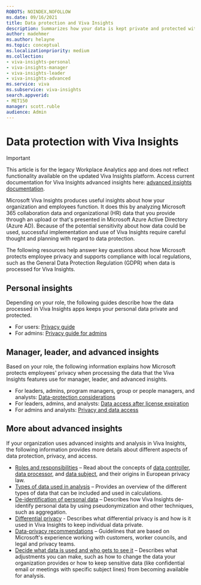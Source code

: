 ```yaml
---
ROBOTS: NOINDEX,NOFOLLOW
ms.date: 09/16/2021
title: Data protection and Viva Insights
description: Summarizes how your data is kept private and protected within Microsoft Viva Insights
author: madehmer
ms.author: helayne
ms.topic: conceptual
ms.localizationpriority: medium 
ms.collection: 
- viva-insights-personal
- viva-insights-manager
- viva-insights-leader 
- viva-insights-advanced
ms.service: viva 
ms.subservice: viva-insights 
search.appverid: 
- MET150 
manager: scott.ruble
audience: Admin
---
```


# Data protection with Viva Insights


>[!Important]
>This article is for the legacy Workplace Analytics app and does not reflect functionality available on the updated Viva Insights platform. Access current documentation for Viva Insights advanced insights here: [advanced insights documentation](../advanced/introduction-to-advanced-insights.md).

Microsoft Viva Insights produces useful insights about how your organization and employees function. It does this by analyzing Microsoft 365 collaboration data and organizational (HR) data that you provide through an upload or that's presented in Microsoft Azure Active Directory (Azure AD). Because of the potential sensitivity about how data could be used, successful implementation and use of Viva Insights require careful thought and planning with regard to data protection.

The following resources help answer key questions about how Microsoft protects employee privacy and supports compliance with local regulations, such as the General Data Protection Regulation (GDPR) when data is processed for Viva Insights.

## Personal insights

Depending on your role, the following guides describe how the data processed in Viva Insights apps keeps your personal data private and protected.

* For users: [Privacy guide](../personal/overview/privacy-guide-users.md)
* For admins: [Privacy guide for admins](../personal/overview/privacy-guide-admins.md)

## Manager, leader, and advanced insights

Based on your role, the following information explains how Microsoft protects employees' privacy when processing the data that the Viva Insights features use for manager, leader, and advanced insights.

* For leaders, admins, program managers, group or people managers, and analysts: [Data-protection considerations](/viva/insights/privacy/data-protection-considerations?toc=/viva/insights/use/toc.json&bc=/viva/insights/breadcrumb/toc.json)
* For leaders, admins, and analysts: [Data access after license expiration](/viva/insights/privacy/license-expiration?toc=/viva/insights/use/toc.json&bc=/viva/insights/breadcrumb/toc.json)
* For admins and analysts: [Privacy and data access](/viva/insights/privacy/privacy-and-data-access?toc=/viva/insights/use/toc.json&bc=/viva/insights/breadcrumb/toc.json)

## More about advanced insights

If your organization uses advanced insights and analysis in Viva Insights, the following information provides more details about different aspects of data protection, privacy, and access.

* [Roles and responsibilities](/viva/insights/privacy/data-protection-considerations?toc=/viva/insights/use/toc.json&bc=/viva/insights/breadcrumb/toc.json#roles-and-responsibilities) &ndash; Read about the concepts of [data controller](/viva/insights/privacy/data-protection-considerations?toc=/viva/insights/use/toc.json&bc=/viva/insights/breadcrumb/toc.json#data-controller), [data processor](/viva/insights/privacy/data-protection-considerations?toc=/viva/insights/use/toc.json&bc=/viva/insights/breadcrumb/toc.json#data-processor), and [data subject](/viva/insights/privacy/data-protection-considerations?toc=/viva/insights/use/toc.json&bc=/viva/insights/breadcrumb/toc.json#data-subject), and their origins in European privacy law.
* [Types of data used in analysis](/viva/insights/privacy/data-protection-considerations?toc=/viva/insights/use/toc.json&bc=/viva/insights/breadcrumb/toc.json#types-of-data-used-in-analysis) &ndash; Provides an overview of the different types of data that can be included and used in calculations.  
* [De-identification of personal data](/viva/insights/privacy/de-identify-data?toc=/viva/insights/use/toc.json&bc=/viva/insights/breadcrumb/toc.json) &ndash; Describes how Viva Insights de-identify personal data by using pseudonymization and other techniques, such as aggregation.
* [Differential privacy](/viva/insights/privacy/differential-privacy?toc=/viva/insights/use/toc.json&bc=/viva/insights/breadcrumb/toc.json) - Describes what differential privacy is and how is it used in Viva Insights to keep individual data private.
* [Data-privacy recommendations](/viva/insights/privacy/data-protection-considerations?toc=/viva/insights/use/toc.json&bc=/viva/insights/breadcrumb/toc.json#data-privacy-recommendations) &ndash; Guidelines that are based on Microsoft's experience working with customers, worker councils, and legal and privacy teams.
* [Decide what data is used and who gets to see it](/viva/insights/privacy/data-protection-considerations?toc=/viva/insights/use/toc.json&bc=/viva/insights/breadcrumb/toc.json#decide-what-data-is-used-and-who-gets-to-see-it) &ndash; Describes what adjustments you can make, such as how to change the data your organization provides or how to keep sensitive data (like confidential email or meetings with specific subject lines) from becoming available for analysis.  

